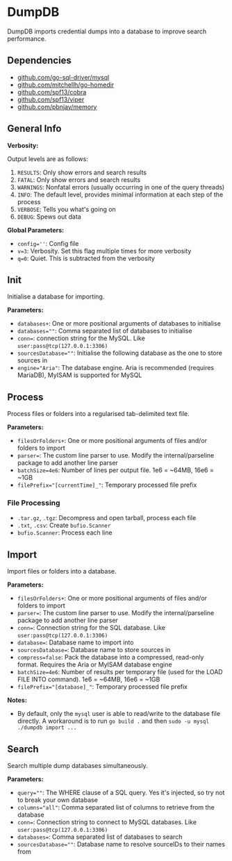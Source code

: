 # DumpDB

DumpDB imports credential dumps into a database to improve search performance.

## Dependencies

- [github.com/go-sql-driver/mysql](https://github.com/go-sql-driver/mysql)
- [github.com/mitchellh/go-homedir](https://github.com/mitchellh/go-homedir)
- [github.com/spf13/cobra](https://github.com/spf13/cobra)
- [github.com/spf13/viper](https://github.com/spf13/viper)
- [github.com/pbnjay/memory](https://github.com/pbnjay/memory)

## General Info

**Verbosity:**

Output levels are as follows:

1. `RESULTS`: Only show errors and search results
1. `FATAL`: Only show errors and search results
1. `WARNINGS`: Nonfatal errors (usually occurring in one of the query threads)
1. `INFO`: The default level, provides minimal information at each step of the process
1. `VERBOSE`: Tells you what's going on
1. `DEBUG`: Spews out data

**Global Parameters:**

- `config=''`: Config file
- `v=3`: Verbosity. Set this flag multiple times for more verbosity
- `q=0`: Quiet. This is subtracted from the verbosity

## Init

Initialise a database for importing.

**Parameters:**

- `databases+`: One or more positional arguments of databases to initialise
- `databases=""`: Comma separated list of databases to initialise
- `conn=`: connection string for the MySQL. Like `user:pass@tcp(127.0.0.1:3306)`
- `sourcesDatabase=""`: Initialise the following database as the one to store sources in
- `engine="Aria"`: The database engine. Aria is recommended (requires MariaDB), MyISAM is supported for MySQL

## Process

Process files or folders into a regularised tab-delimited text file.

**Parameters:**

- `filesOrFolders+`: One or more positional arguments of files and/or folders to import
- `parser=`: The custom line parser to use. Modify the internal/parseline package to add another line parser
- `batchSize=4e6`: Number of lines per output file. 1e6 = ~64MB, 16e6 = ~1GB
- `filePrefix="[currentTime]_"`: Temporary processed file prefix

### File Processing

- `.tar.gz`, `.tgz`: Decompress and open tarball, process each file
- `.txt`, `.csv`: Create `bufio.Scanner`
- `bufio.Scanner`: Process each line

## Import

Import files or folders into a database.

**Parameters:**

- `filesOrFolders+`: One or more positional arguments of files and/or folders to import
- `parser=`: The custom line parser to use. Modify the internal/parseline package to add another line parser
- `conn=`: Connection string for the SQL database. Like `user:pass@tcp(127.0.0.1:3306)`
- `database=`: Database name to import into
- `sourcesDatabase=`: Database name to store sources in
- `compress=false`: Pack the database into a compressed, read-only format. Requires the Aria or MyISAM database engine
- `batchSize=4e6`: Number of results per temporary file (used for the LOAD FILE INTO command). 1e6 = ~64MB, 16e6 = ~1GB
- `filePrefix="[database]_"`: Temporary processed file prefix

**Notes:**

- By default, only the `mysql` user is able to read/write to the database file directly. A workaround is to run `go build .` and then `sudo -u mysql ./dumpdb import ...`

## Search

Search multiple dump databases simultaneously.

**Parameters:**

- `query=""`: The WHERE clause of a SQL query. Yes it's injected, so try not to break your own database
- `columns="all"`: Comma separated list of columns to retrieve from the database
- `conn=`: Connection string to connect to MySQL databases. Like `user:pass@tcp(127.0.0.1:3306)`
- `databases=`: Comma separated list of databases to search
- `sourcesDatabase=""`: Database name to resolve sourceIDs to their names from
